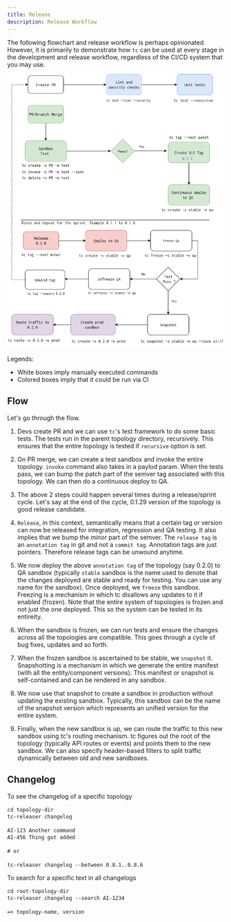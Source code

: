 ```yaml
---
title: Release
description: Release Workflow
---
```


The following flowchart and release workflow is perhaps opinionated. However, it is primarily to demonstrate how `tc` can be used at every stage in the development and release workflow, regardless of the CI/CD system that you may use.

[![Release image]][Release source]

[Release image]: ../../../assets/release-workflow.png
[Release source]: ../../../assets/release-workflow.png


Legends:
- White boxes imply manually executed commands
- Colored boxes imply that it could be run via CI

## Flow

Let's go through the flow.

1. Devs create PR and we can use `tc`'s test framework to do some basic tests. The tests run in the parent topology directory, recursively. This ensures that the entire topology is tested if `recursive` option is set.

2. On PR merge, we can create a test sandbox and invoke the entire topology. `invoke` command also takes in a paylod param. When the tests pass, we can bump the patch part of the semver tag associated with this topology. We can then do a continuous deploy to QA.

3. The above 2 steps could happen several times during a release/sprint cycle. Let's say at the end of the cycle, 0.1.29 version of the topology is good release candidate.

4. `Release`, in this context, semantically means that a certain tag or version can now be released for integration, regression and QA testing. It also implies that we bump the _minor_ part of the semver. The `release tag` is an `annotation tag` in git and not a `commit tag`. Annotation tags are just pointers. Therefore release tags can be unwound anytime.

5. We now deploy the above `annotation tag` of the topology (say 0.2.0) to QA sandbox (typically `stable` sandbox is the name used to denote that the changes deployed are stable and ready for testing. You can use any name for the sandbox). Once deployed, we `freeze` this sandbox. Freezing is a mechanism in which tc disallows any updates to it if enabled (frozen). Note that the entire system of topologies is frozen and not just the one deployed. This so the system can be tested in its entireity.

6. When the sandbox is frozen, we can run tests and ensure the changes across all the topologies are compatible. This goes through a cycle of bug fixes, updates and so forth.

7. When the frozen sandbox is ascertained to be stable, we `snapshot` it. Snapshotting is a mechanism in which we generate the entire manifest (with all the entity/component versions). This manifest or snapshot is self-contained and can be rendered in any sandbox.

8. We now use that snapshot to create a sandbox in production without updating the existing sandbox. Typically, this sandbox can be the name of the snapshot version which represents an unified version for the entire system.

9. Finally, when the new sandbox is up, we can route the traffic to this new sandbox using tc's routing mechanism. tc figures out the root of the topology (typically API routes or events) and points them to the new sandbox. We can also specify header-based filters to split traffic dynamically between old and new sandboxes.

## Changelog

To see the changelog of a specific topology

```
cd topology-dir
tc-releaser changelog

AI-123 Another command
AI-456 Thing got added

# or

tc-releaser changelog --between 0.8.1..0.8.6
```

To search for a specific text in all changelogs

```
cd root-topology-dir
tc-releaser changelog --search AI-1234

=> topology-name, version

```
